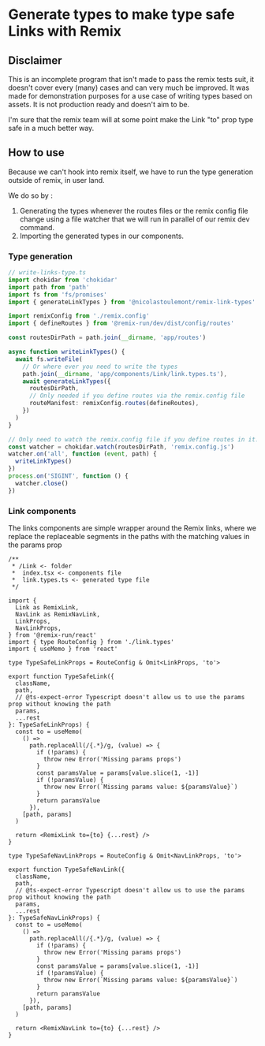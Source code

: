 # Generate types to make type safe Links with Remix

## Disclaimer

This is an incomplete program that isn't made to pass the remix tests suit, it doesn't cover every (many) cases and can very much be improved.
It was made for demonstration purposes for a use case of writing types based on assets. It is not production ready and doesn't aim to be.

I'm sure that the remix team will at some point make the Link "to" prop type safe in a much better way.

## How to use

Because we can't hook into remix itself, we have to run the type generation outside of remix, in user land.

We do so by :

1. Generating the types whenever the routes files or the remix config file change using a file watcher that we will run in parallel of our remix dev command.
2. Importing the generated types in our components.

### Type generation

```ts
// write-links-type.ts
import chokidar from 'chokidar'
import path from 'path'
import fs from 'fs/promises'
import { generateLinkTypes } from '@nicolastoulemont/remix-link-types'

import remixConfig from './remix.config'
import { defineRoutes } from '@remix-run/dev/dist/config/routes'

const routesDirPath = path.join(__dirname, 'app/routes')

async function writeLinkTypes() {
  await fs.writeFile(
    // Or where ever you need to write the types
    path.join(__dirname, 'app/components/Link/link.types.ts'),
    await generateLinkTypes({
      routesDirPath,
      // Only needed if you define routes via the remix.config file
      routeManifest: remixConfig.routes(defineRoutes),
    })
  )
}

// Only need to watch the remix.config file if you define routes in it.
const watcher = chokidar.watch(routesDirPath, 'remix.config.js')
watcher.on('all', function (event, path) {
  writeLinkTypes()
})
process.on('SIGINT', function () {
  watcher.close()
})
```

### Link components

The links components are simple wrapper around the Remix links, where we replace the replaceable segments in the paths with the matching values in the params prop

```tsx
/**
 * /Link <- folder
 *  index.tsx <- components file
 *  link.types.ts <- generated type file
 */

import {
  Link as RemixLink,
  NavLink as RemixNavLink,
  LinkProps,
  NavLinkProps,
} from '@remix-run/react'
import { type RouteConfig } from './link.types'
import { useMemo } from 'react'

type TypeSafeLinkProps = RouteConfig & Omit<LinkProps, 'to'>

export function TypeSafeLink({
  className,
  path,
  // @ts-expect-error Typescript doesn't allow us to use the params prop without knowing the path
  params,
  ...rest
}: TypeSafeLinkProps) {
  const to = useMemo(
    () =>
      path.replaceAll(/{.*}/g, (value) => {
        if (!params) {
          throw new Error('Missing params props')
        }
        const paramsValue = params[value.slice(1, -1)]
        if (!paramsValue) {
          throw new Error(`Missing params value: ${paramsValue}`)
        }
        return paramsValue
      }),
    [path, params]
  )

  return <RemixLink to={to} {...rest} />
}

type TypeSafeNavLinkProps = RouteConfig & Omit<NavLinkProps, 'to'>

export function TypeSafeNavLink({
  className,
  path,
  // @ts-expect-error Typescript doesn't allow us to use the params prop without knowing the path
  params,
  ...rest
}: TypeSafeNavLinkProps) {
  const to = useMemo(
    () =>
      path.replaceAll(/{.*}/g, (value) => {
        if (!params) {
          throw new Error('Missing params props')
        }
        const paramsValue = params[value.slice(1, -1)]
        if (!paramsValue) {
          throw new Error(`Missing params value: ${paramsValue}`)
        }
        return paramsValue
      }),
    [path, params]
  )

  return <RemixNavLink to={to} {...rest} />
}
```
